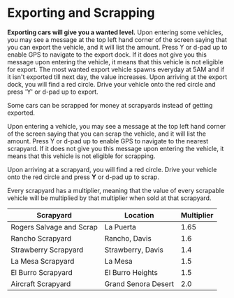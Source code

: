 # Exporting and Scrapping
**Exporting cars will give you a wanted level.**
Upon entering some vehicles, you may see a message at the top left hand corner of the screen saying that you can export the vehicle, and it will list the amount. Press Y or d-pad up to enable GPS to navigate to the export dock. If it does not give you this message upon entering the vehicle, it means that this vehicle is not eligible for export.
The most wanted export vehicle spawns everyday at 5AM and if it isn't exported till next day, the value increases.
Upon arriving at the export dock, you will find a red circle. Drive your vehicle onto the red circle and press 'Y' or d-pad up to export.

Some cars can be scrapped for money at scrapyards instead of getting exported.

Upon entering a vehicle, you may see a message at the top left hand corner of the screen saying that you can scrap the vehicle, and it will list the amount. Press Y or d-pad up to enable GPS to navigate to the nearest scrapyard. If it does not give you this message upon entering the vehicle, it means that this vehicle is not eligible for scrapping. 

Upon arriving at a scrapyard, you will find a red circle. Drive your vehicle onto the red circle and press **Y** or d-pad up to scrap.

Every scrapyard has a multiplier, meaning that the value of every scrapable vehicle will be multiplied by that multiplier when sold at that scrapyard.

| Scrapyard                | Location            | Multiplier |
|--------------------------|---------------------|------------|
| Rogers Salvage and Scrap | La Puerta           | 1.65       |
| Rancho Scrapyard         | Rancho, Davis       | 1.6        |
| Strawberry Scrapyard     | Strawberry, Davis   | 1.4        |
| La Mesa Scrapyard        | La Mesa             | 1.5        |
| El Burro Scrapyard       | El Burro Heights    | 1.5        |
| Aircraft Scrapyard       | Grand Senora Desert | 2.0        |
